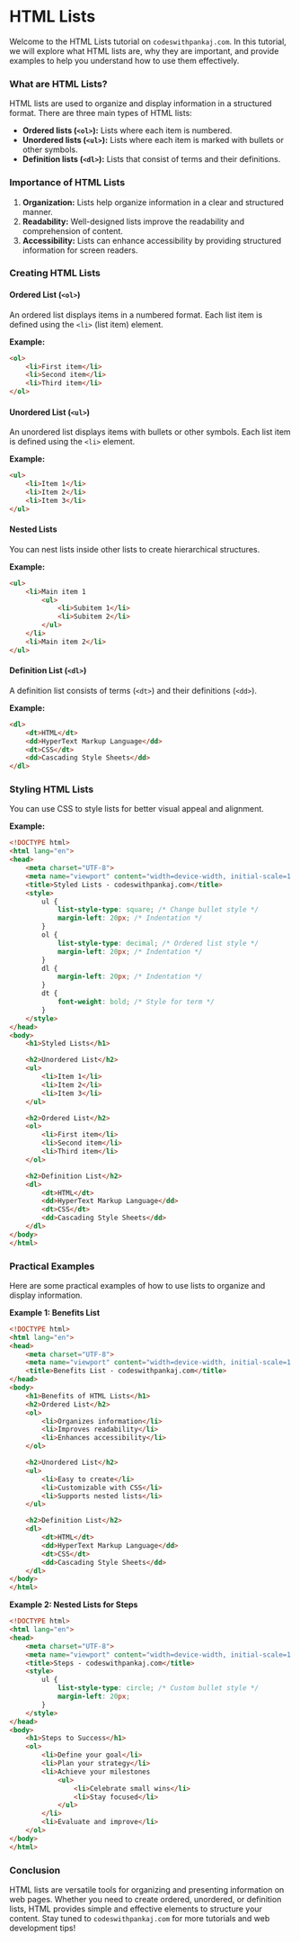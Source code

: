 # HTML Lists

Welcome to the HTML Lists tutorial on `codeswithpankaj.com`. In this tutorial, we will explore what HTML lists are, why they are important, and provide examples to help you understand how to use them effectively.

### What are HTML Lists?

HTML lists are used to organize and display information in a structured format. There are three main types of HTML lists:

* **Ordered lists (`<ol>`):** Lists where each item is numbered.
* **Unordered lists (`<ul>`):** Lists where each item is marked with bullets or other symbols.
* **Definition lists (`<dl>`):** Lists that consist of terms and their definitions.

### Importance of HTML Lists

1. **Organization:** Lists help organize information in a clear and structured manner.
2. **Readability:** Well-designed lists improve the readability and comprehension of content.
3. **Accessibility:** Lists can enhance accessibility by providing structured information for screen readers.

### Creating HTML Lists

#### Ordered List (`<ol>`)

An ordered list displays items in a numbered format. Each list item is defined using the `<li>` (list item) element.

**Example:**

```html
<ol>
    <li>First item</li>
    <li>Second item</li>
    <li>Third item</li>
</ol>
```

#### Unordered List (`<ul>`)

An unordered list displays items with bullets or other symbols. Each list item is defined using the `<li>` element.

**Example:**

```html
<ul>
    <li>Item 1</li>
    <li>Item 2</li>
    <li>Item 3</li>
</ul>
```

#### Nested Lists

You can nest lists inside other lists to create hierarchical structures.

**Example:**

```html
<ul>
    <li>Main item 1
        <ul>
            <li>Subitem 1</li>
            <li>Subitem 2</li>
        </ul>
    </li>
    <li>Main item 2</li>
</ul>
```

#### Definition List (`<dl>`)

A definition list consists of terms (`<dt>`) and their definitions (`<dd>`).

**Example:**

```html
<dl>
    <dt>HTML</dt>
    <dd>HyperText Markup Language</dd>
    <dt>CSS</dt>
    <dd>Cascading Style Sheets</dd>
</dl>
```

### Styling HTML Lists

You can use CSS to style lists for better visual appeal and alignment.

**Example:**

```html
<!DOCTYPE html>
<html lang="en">
<head>
    <meta charset="UTF-8">
    <meta name="viewport" content="width=device-width, initial-scale=1.0">
    <title>Styled Lists - codeswithpankaj.com</title>
    <style>
        ul {
            list-style-type: square; /* Change bullet style */
            margin-left: 20px; /* Indentation */
        }
        ol {
            list-style-type: decimal; /* Ordered list style */
            margin-left: 20px; /* Indentation */
        }
        dl {
            margin-left: 20px; /* Indentation */
        }
        dt {
            font-weight: bold; /* Style for term */
        }
    </style>
</head>
<body>
    <h1>Styled Lists</h1>

    <h2>Unordered List</h2>
    <ul>
        <li>Item 1</li>
        <li>Item 2</li>
        <li>Item 3</li>
    </ul>

    <h2>Ordered List</h2>
    <ol>
        <li>First item</li>
        <li>Second item</li>
        <li>Third item</li>
    </ol>

    <h2>Definition List</h2>
    <dl>
        <dt>HTML</dt>
        <dd>HyperText Markup Language</dd>
        <dt>CSS</dt>
        <dd>Cascading Style Sheets</dd>
    </dl>
</body>
</html>
```

### Practical Examples

Here are some practical examples of how to use lists to organize and display information.

**Example 1: Benefits List**

```html
<!DOCTYPE html>
<html lang="en">
<head>
    <meta charset="UTF-8">
    <meta name="viewport" content="width=device-width, initial-scale=1.0">
    <title>Benefits List - codeswithpankaj.com</title>
</head>
<body>
    <h1>Benefits of HTML Lists</h1>
    <h2>Ordered List</h2>
    <ol>
        <li>Organizes information</li>
        <li>Improves readability</li>
        <li>Enhances accessibility</li>
    </ol>

    <h2>Unordered List</h2>
    <ul>
        <li>Easy to create</li>
        <li>Customizable with CSS</li>
        <li>Supports nested lists</li>
    </ul>

    <h2>Definition List</h2>
    <dl>
        <dt>HTML</dt>
        <dd>HyperText Markup Language</dd>
        <dt>CSS</dt>
        <dd>Cascading Style Sheets</dd>
    </dl>
</body>
</html>
```

**Example 2: Nested Lists for Steps**

```html
<!DOCTYPE html>
<html lang="en">
<head>
    <meta charset="UTF-8">
    <meta name="viewport" content="width=device-width, initial-scale=1.0">
    <title>Steps - codeswithpankaj.com</title>
    <style>
        ul {
            list-style-type: circle; /* Custom bullet style */
            margin-left: 20px;
        }
    </style>
</head>
<body>
    <h1>Steps to Success</h1>
    <ol>
        <li>Define your goal</li>
        <li>Plan your strategy</li>
        <li>Achieve your milestones
            <ul>
                <li>Celebrate small wins</li>
                <li>Stay focused</li>
            </ul>
        </li>
        <li>Evaluate and improve</li>
    </ol>
</body>
</html>
```

### Conclusion

HTML lists are versatile tools for organizing and presenting information on web pages. Whether you need to create ordered, unordered, or definition lists, HTML provides simple and effective elements to structure your content. Stay tuned to `codeswithpankaj.com` for more tutorials and web development tips!


